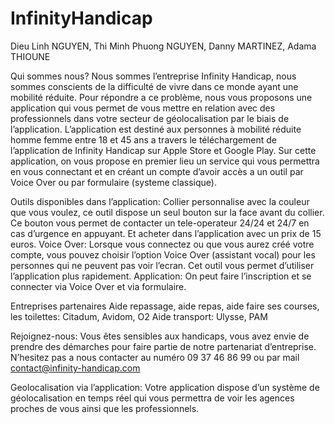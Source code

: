 # InfinityHandicap
Dieu Linh NGUYEN, Thi Minh Phuong NGUYEN, Danny MARTINEZ, Adama THIOUNE


Qui sommes nous?
Nous sommes l’entreprise Infinity Handicap, nous sommes conscients de la difficulté de vivre dans ce monde ayant une mobilité 
réduite. Pour répondre a ce problème, nous vous proposons une application qui vous permet de vous mettre en relation avec des 
professionnels dans votre secteur de géolocalisation par le biais de l’application. L’application est destiné aux personnes à 
mobilité réduite homme femme entre 18 et 45 ans a travers le téléchargement de l’application de Infinity Handicap sur Apple 
Store et Google Play. Sur cette application, on vous propose en premier lieu un service qui vous permettra en vous connectant 
et en créant un compte d’avoir accès a un outil par Voice Over ou par formulaire (systeme classique).


Outils disponibles dans l’application:
Collier personnalise avec la couleur que vous voulez, ce outil dispose un seul bouton sur la face avant du collier. Ce bouton
vous permet de contacter un tele-operateur 24/24 et 24/7 en cas d’urgence en appuyant. Et acheter dans l’application avec un
prix de 15 euros. 
Voice Over: Lorsque vous connectez ou que vous aurez créé votre compte, vous pouvez choisir l’option Voice Over (assistant 
vocal) pour les personnes qui ne peuvent pas voir l’ecran. Cet outil vous permet d’utiliser l’application plus rapidement.
Application: On peut faire l’inscription et se connecter via Voice Over et via formulaire. 


Entreprises partenaires
Aide repassage, aide repas, aide faire ses courses, les toilettes: Citadum, Avidom, O2
Aide transport: Ulysse, PAM


Rejoignez-nous: 
Vous êtes sensibles aux handicaps, vous avez envie de prendre des démarches pour faire partie de notre partenariat 
d’entreprise. N’hesitez pas a nous contacter au numéro 09 37 46 86 99 ou par mail contact@infinity-handicap.com


Geolocalisation via l’application: 
Votre application dispose d’un système de géolocalisation en temps réel qui vous permettra de voir les agences proches de vous
ainsi que les professionnels. 
